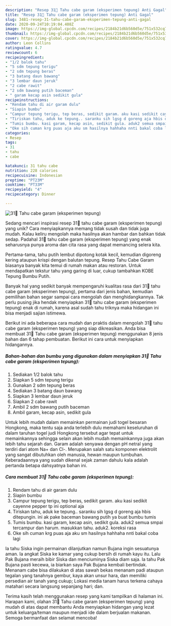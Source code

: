 ```yaml
---
description: "Resep 31🍒 Tahu cabe garam (eksperimen tepung) Anti Gagal"
title: "Resep 31🍒 Tahu cabe garam (eksperimen tepung) Anti Gagal"
slug: 3481-resep-31-tahu-cabe-garam-eksperimen-tepung-anti-gagal
date: 2020-09-24T10:19:04.408Z
image: https://img-global.cpcdn.com/recipes/2184b21d6b560d5e/751x532cq70/31🍒-tahu-cabe-garam-eksperimen-tepung-foto-resep-utama.jpg
thumbnail: https://img-global.cpcdn.com/recipes/2184b21d6b560d5e/751x532cq70/31🍒-tahu-cabe-garam-eksperimen-tepung-foto-resep-utama.jpg
cover: https://img-global.cpcdn.com/recipes/2184b21d6b560d5e/751x532cq70/31🍒-tahu-cabe-garam-eksperimen-tepung-foto-resep-utama.jpg
author: Leon Collins
ratingvalue: 4.7
reviewcount: 6
recipeingredient:
- "1/2 balok tahu"
- "5 sdm tepung terigu"
- "2 sdm tepung beras"
- "3 batang daun bawang"
- "3 lembar daun jeruk"
- "2 cabe rawit"
- "2 sdm bawang putih baceman"
- " garam kecap asin sedikit gula"
recipeinstructions:
- "Rendam tahu di air garam dulu"
- "Siapin bumbu"
- "Campur tepung terigu, tep beras, sedikit garam. aku kasi sedikit cayenne pepper tp ini optional aja"
- "Tiriskan tahu, aduk ke tepung.. saranku sih lgsg d goreng aja hbis ditepungin. ini ak pake baceman bawang putih ya buat bumbu tumis"
- "Tumis bumbu. kasi garam, kecap asin, sedikit gula. aduk2 semua smpai tercampur dan harum. masukkan tahu. aduk2. koreksi rasa"
- "Oke sih cuman krg puas aja aku sm hasilnya hahhaha nnti bakal coba lagi"
categories:
- Resep
tags:
- 31
- tahu
- cabe

katakunci: 31 tahu cabe 
nutrition: 228 calories
recipecuisine: Indonesian
preptime: "PT23M"
cooktime: "PT33M"
recipeyield: "4"
recipecategory: Dinner

---
```



![31🍒 Tahu cabe garam (eksperimen tepung)](https://img-global.cpcdn.com/recipes/2184b21d6b560d5e/751x532cq70/31🍒-tahu-cabe-garam-eksperimen-tepung-foto-resep-utama.jpg)

Sedang mencari inspirasi resep 31🍒 tahu cabe garam (eksperimen tepung) yang unik? Cara menyiapkannya memang tidak susah dan tidak juga mudah. Kalau keliru mengolah maka hasilnya akan hambar dan bahkan tidak sedap. Padahal 31🍒 tahu cabe garam (eksperimen tepung) yang enak seharusnya punya aroma dan cita rasa yang dapat memancing selera kita.

Pertama-tama, tahu putih lembut dipotong kotak kecil, kemudian digoreng kering ataupun krispi dengan balutan tepung. Resep Tahu Cabe Garam biasanya banyak kita temui di rumah makan atau restoran. Untuk mendapatkan tekstur tahu yang garing di luar, cukup tambahkan KOBE Tepung Bumbu Putih.

Banyak hal yang sedikit banyak mempengaruhi kualitas rasa dari 31🍒 tahu cabe garam (eksperimen tepung), pertama dari jenis bahan, kemudian pemilihan bahan segar sampai cara mengolah dan menghidangkannya. Tak perlu pusing jika hendak menyiapkan 31🍒 tahu cabe garam (eksperimen tepung) enak di rumah, karena asal sudah tahu triknya maka hidangan ini bisa menjadi sajian istimewa.


Berikut ini ada beberapa cara mudah dan praktis dalam mengolah 31🍒 tahu cabe garam (eksperimen tepung) yang siap dikreasikan. Anda bisa membuat 31🍒 Tahu cabe garam (eksperimen tepung) menggunakan 8 jenis bahan dan 6 tahap pembuatan. Berikut ini cara untuk menyiapkan hidangannya.

<!--inarticleads1-->

##### Bahan-bahan dan bumbu yang digunakan dalam menyiapkan 31🍒 Tahu cabe garam (eksperimen tepung):

1. Sediakan 1/2 balok tahu
1. Siapkan 5 sdm tepung terigu
1. Gunakan 2 sdm tepung beras
1. Sediakan 3 batang daun bawang
1. Siapkan 3 lembar daun jeruk
1. Siapkan 2 cabe rawit
1. Ambil 2 sdm bawang putih baceman
1. Ambil  garam, kecap asin, sedikit gula


Untuk lebih mudah dalam memainkan permainan judi togel besaran Hongkong, maka tentu saja anda terlebih dulu memahami keseluruhan di dalam taruhan togel judi Hongkong tersebut agar tepat untuk memainkannya sehingga selain akan lebih mudah memainkannya juga akan lebih tahu sejarah dan. Garam adalah senyawa dengan pH netral yang terdiri dari atom Na+ dan Cl-. Merupakan salah satu komponen elektrolit yang sangat dibutuhkan oleh manusia, hewan maupun tumbuhan. Keberadaannya yang sudah dikenal sejak zaman dahulu kala adalah pertanda betapa dahsyatnya bahan ini. 

<!--inarticleads2-->

##### Cara membuat 31🍒 Tahu cabe garam (eksperimen tepung):

1. Rendam tahu di air garam dulu
1. Siapin bumbu
1. Campur tepung terigu, tep beras, sedikit garam. aku kasi sedikit cayenne pepper tp ini optional aja
1. Tiriskan tahu, aduk ke tepung.. saranku sih lgsg d goreng aja hbis ditepungin. ini ak pake baceman bawang putih ya buat bumbu tumis
1. Tumis bumbu. kasi garam, kecap asin, sedikit gula. aduk2 semua smpai tercampur dan harum. masukkan tahu. aduk2. koreksi rasa
1. Oke sih cuman krg puas aja aku sm hasilnya hahhaha nnti bakal coba lagi


Ia tahu Siska ingin permainan dilanjutkan namun Bujana ingin sesuatunya aman. Ia angkat Siska ke kamar yang cukup bersih di rumah kayu itu. Lalu Pak Bujana meraih bibir Siska dan menciuminya Siska diam saja. Ia tahu Pak Bujana pasti kecewa, ia biarkan saya Pak Bujana kembali bertindak. Menanam cabe bisa dilakukan di atas sawah bekas menanam padi ataupun tegalan yang tanahnya gembur, kaya akan unsur hara, dan memiliki persedian air tanah yang cukup; Lokasi media tanam harus terkena cahaya matahari secara langsung sepanjang hari; dan. 

Terima kasih telah menggunakan resep yang kami tampilkan di halaman ini. Harapan kami, olahan 31🍒 Tahu cabe garam (eksperimen tepung) yang mudah di atas dapat membantu Anda menyiapkan hidangan yang lezat untuk keluarga/teman maupun menjadi ide dalam berjualan makanan. Semoga bermanfaat dan selamat mencoba!
